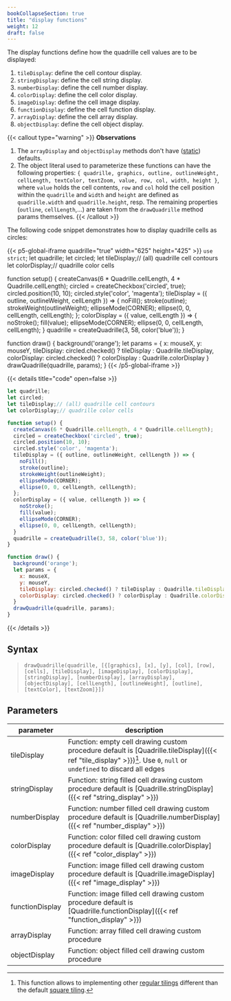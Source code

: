 ```yaml
---
bookCollapseSection: true
title: "display functions"
weight: 12
draft: false
---
```


The display functions define how the quadrille cell values are to be displayed:

1. `tileDisplay`: define the cell contour display.
2. `stringDisplay`: define the cell string display.
3. `numberDisplay`: define the cell number display.
4. `colorDisplay`: define the cell color display.
5. `imageDisplay`: define the cell image display.
6. `functionDisplay`: define the cell function display.
7. `arrayDisplay`: define the cell array display.
8. `objectDisplay`: define the cell object display.

{{< callout type="warning" >}}
**Observations**  
1. The `arrayDisplay` and `objectDisplay` methods don't have ([static](https://developer.mozilla.org/en-US/docs/Glossary/Static_method)) defaults.
2. The object literal used to parameterize these functions can have the following properties: `{ quadrille, graphics, outline, outlineWeight, cellLength, textColor, textZoom, value, row, col, width, height }`, where `value` holds the cell contents, `row` and `col` hold the cell position within the `quadrille` and `ẁidth` and `height` are defined as `quadrille.width` and `quadrille.height`, resp. The remaining properties (`outline`, `cellLength`,...) are taken from the `drawQuadrille` method params themselves.
{{< /callout >}}

The following code snippet demonstrates how to display quadrille cells as circles:

{{< p5-global-iframe quadrille="true" width="625" height="425" >}}
`use strict`;
let quadrille;
let circled;
let tileDisplay;// (all) quadrille cell contours
let colorDisplay;// quadrille color cells

function setup() {
  createCanvas(6 * Quadrille.cellLength, 4 * Quadrille.cellLength);
  circled = createCheckbox('circled', true);
  circled.position(10, 10);
  circled.style('color', 'magenta');
  tileDisplay = ({ outline, outlineWeight, cellLength }) => {
    noFill();
    stroke(outline);
    strokeWeight(outlineWeight);
    ellipseMode(CORNER);
    ellipse(0, 0, cellLength, cellLength);
  };
  colorDisplay = ({ value, cellLength }) => {
    noStroke();
    fill(value);
    ellipseMode(CORNER);
    ellipse(0, 0, cellLength, cellLength);
  }
  quadrille = createQuadrille(3, 58, color('blue'));
}

function draw() {
  background('orange');
  let params = {
    x: mouseX,
    y: mouseY,
    tileDisplay: circled.checked() ? tileDisplay : Quadrille.tileDisplay,
    colorDisplay: circled.checked() ? colorDisplay : Quadrille.colorDisplay
  }
  drawQuadrille(quadrille, params);
}
{{< /p5-global-iframe >}}

{{< details title="code" open=false >}}
```js
let quadrille;
let circled;
let tileDisplay;// (all) quadrille cell contours
let colorDisplay;// quadrille color cells

function setup() {
  createCanvas(6 * Quadrille.cellLength, 4 * Quadrille.cellLength);
  circled = createCheckbox('circled', true);
  circled.position(10, 10);
  circled.style('color', 'magenta');
  tileDisplay = ({ outline, outlineWeight, cellLength }) => {
    noFill();
    stroke(outline);
    strokeWeight(outlineWeight);
    ellipseMode(CORNER);
    ellipse(0, 0, cellLength, cellLength);
  };
  colorDisplay = ({ value, cellLength }) => {
    noStroke();
    fill(value);
    ellipseMode(CORNER);
    ellipse(0, 0, cellLength, cellLength);
  }
  quadrille = createQuadrille(3, 58, color('blue'));
}

function draw() {
  background('orange');
  let params = {
    x: mouseX,
    y: mouseY,
    tileDisplay: circled.checked() ? tileDisplay : Quadrille.tileDisplay,
    colorDisplay: circled.checked() ? colorDisplay : Quadrille.colorDisplay
  }
  drawQuadrille(quadrille, params);
}
```
{{< /details >}}

## Syntax

> `drawQuadrille(quadrille, [{[graphics], [x], [y], [col], [row], [cells], [tileDisplay], [imageDisplay], [colorDisplay], [stringDisplay], [numberDisplay], [arrayDisplay], [objectDisplay], [cellLength], [outlineWeight], [outline], [textColor], [textZoom]}])`

## Parameters

| parameter      | description                                                                                               |
|----------------|-----------------------------------------------------------------------------------------------------------|
| tileDisplay    | Function: empty cell drawing custom procedure default is [Quadrille.tileDisplay]({{< ref "tile_display" >}})[^1].  Use `0`, `null` or `undefined` to discard all edges |
| stringDisplay  | Function: string filled cell drawing custom procedure default is [Quadrille.stringDisplay]({{< ref "string_display" >}}) |
| numberDisplay  | Function: number filled cell drawing custom procedure default is [Quadrille.numberDisplay]({{< ref "number_display" >}}) |
| colorDisplay   | Function: color filled cell drawing custom procedure default is [Quadrille.colorDisplay]({{< ref "color_display" >}})    |
| imageDisplay   | Function: image filled cell drawing custom procedure default is [Quadrille.imageDisplay]({{< ref "image_display" >}})    |
| functionDisplay | Function: image filled cell drawing custom procedure default is [Quadrille.functionDisplay]({{< ref "function_display" >}})    |
| arrayDisplay   | Function: array filled cell drawing custom procedure                                                      |
| objectDisplay  | Function: object filled cell drawing custom procedure                                                     |

[^1]: This function allows to implementing other [regular tilings](https://en.wikipedia.org/wiki/Euclidean_tilings_by_convex_regular_polygons#Regular_tilings) different than the default [square tiling](https://en.wikipedia.org/wiki/Square_tiling).